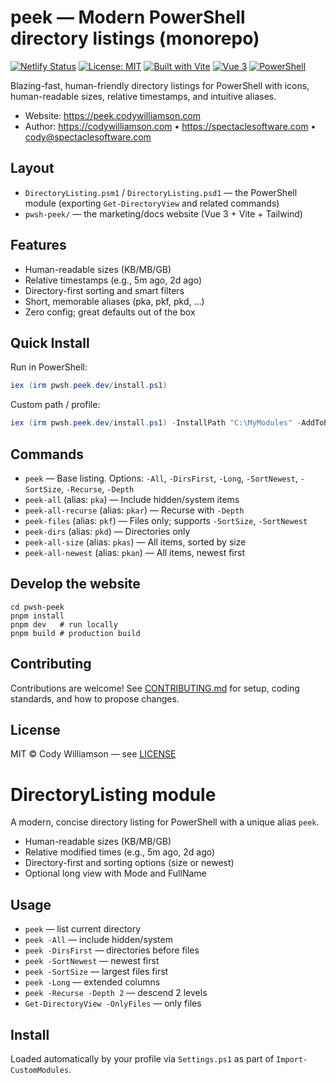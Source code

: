 # peek — Modern PowerShell directory listings (monorepo)

[![Netlify Status](https://api.netlify.com/api/v1/badges/bc85d29e-a297-4f04-a94f-ba0f1b89c3db/deploy-status)](https://app.netlify.com/projects/pwsh-peek/deploys)
[![License: MIT](https://img.shields.io/badge/License-MIT-green.svg)](LICENSE)
[![Built with Vite](https://img.shields.io/badge/Built%20with-Vite-646CFF.svg)](https://vite.dev)
[![Vue 3](https://img.shields.io/badge/Vue-3-42b883.svg)](https://vuejs.org)
[![PowerShell](https://img.shields.io/badge/PowerShell-Module-5391FE.svg)](https://learn.microsoft.com/powershell/)

Blazing-fast, human-friendly directory listings for PowerShell with icons, human-readable sizes, relative timestamps, and intuitive aliases.

-   Website: https://peek.codywilliamson.com
-   Author: https://codywilliamson.com • https://spectaclesoftware.com • cody@spectaclesoftware.com

## Layout

-   `DirectoryListing.psm1` / `DirectoryListing.psd1` — the PowerShell module (exporting `Get-DirectoryView` and related commands)
-   `pwsh-peek/` — the marketing/docs website (Vue 3 + Vite + Tailwind)

## Features

-   Human-readable sizes (KB/MB/GB)
-   Relative timestamps (e.g., 5m ago, 2d ago)
-   Directory-first sorting and smart filters
-   Short, memorable aliases (pka, pkf, pkd, …)
-   Zero config; great defaults out of the box

## Quick Install

Run in PowerShell:

```powershell
iex (irm pwsh.peek.dev/install.ps1)
```

Custom path / profile:

```powershell
iex (irm pwsh.peek.dev/install.ps1) -InstallPath "C:\MyModules" -AddToProfile
```

## Commands

-   `peek` — Base listing. Options: `-All`, `-DirsFirst`, `-Long`, `-SortNewest`, `-SortSize`, `-Recurse`, `-Depth`
-   `peek-all` (alias: `pka`) — Include hidden/system items
-   `peek-all-recurse` (alias: `pkar`) — Recurse with `-Depth`
-   `peek-files` (alias: `pkf`) — Files only; supports `-SortSize`, `-SortNewest`
-   `peek-dirs` (alias: `pkd`) — Directories only
-   `peek-all-size` (alias: `pkas`) — All items, sorted by size
-   `peek-all-newest` (alias: `pkan`) — All items, newest first

## Develop the website

```pwsh
cd pwsh-peek
pnpm install
pnpm dev   # run locally
pnpm build # production build
```

## Contributing

Contributions are welcome! See [CONTRIBUTING.md](CONTRIBUTING.md) for setup, coding standards, and how to propose changes.

## License

MIT © Cody Williamson — see [LICENSE](LICENSE)

# DirectoryListing module

A modern, concise directory listing for PowerShell with a unique alias `peek`.

-   Human-readable sizes (KB/MB/GB)
-   Relative modified times (e.g., 5m ago, 2d ago)
-   Directory-first and sorting options (size or newest)
-   Optional long view with Mode and FullName

## Usage

-   `peek` — list current directory
-   `peek -All` — include hidden/system
-   `peek -DirsFirst` — directories before files
-   `peek -SortNewest` — newest first
-   `peek -SortSize` — largest files first
-   `peek -Long` — extended columns
-   `peek -Recurse -Depth 2` — descend 2 levels
-   `Get-DirectoryView -OnlyFiles` — only files

## Install

Loaded automatically by your profile via `Settings.ps1` as part of `Import-CustomModules`.
